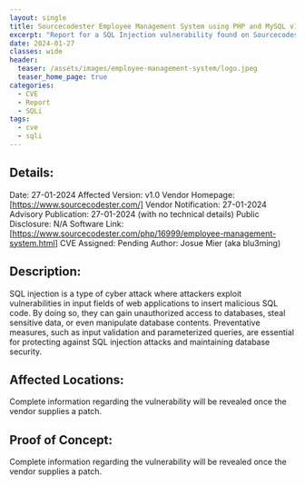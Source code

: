 ```yaml
---
layout: single
title: Sourcecodester Employee Management System using PHP and MySQL v1.0 - SQL Injection
excerpt: "Report for a SQL Injection vulnerability found on Sourcecodester Employee Management System using PHP and MySQL v1.0"
date: 2024-01-27
classes: wide
header:
  teaser: /assets/images/employee-management-system/logo.jpeg
  teaser_home_page: true
categories:
  - CVE
  - Report
  - SQLi
tags:
  - cve
  - sqli
---
```


## Details:
Date: 27-01-2024
Affected Version: v1.0
Vendor Homepage: [https://www.sourcecodester.com/]
Vendor Notification: 27-01-2024
Advisory Publication: 27-01-2024 (with no technical details)
Public Disclosure: N/A
Software Link: [https://www.sourcecodester.com/php/16999/employee-management-system.html]
CVE Assigned: Pending
Author: Josue Mier (aka blu3ming)
## Description:
SQL injection is a type of cyber attack where attackers exploit vulnerabilities in input fields of web applications to insert malicious SQL code. By doing so, they can gain unauthorized access to databases, steal sensitive data, or even manipulate database contents. Preventative measures, such as input validation and parameterized queries, are essential for protecting against SQL injection attacks and maintaining database security.
## Affected Locations:
Complete information regarding the vulnerability will be revealed once the vendor supplies a patch.
## Proof of Concept:
Complete information regarding the vulnerability will be revealed once the vendor supplies a patch.